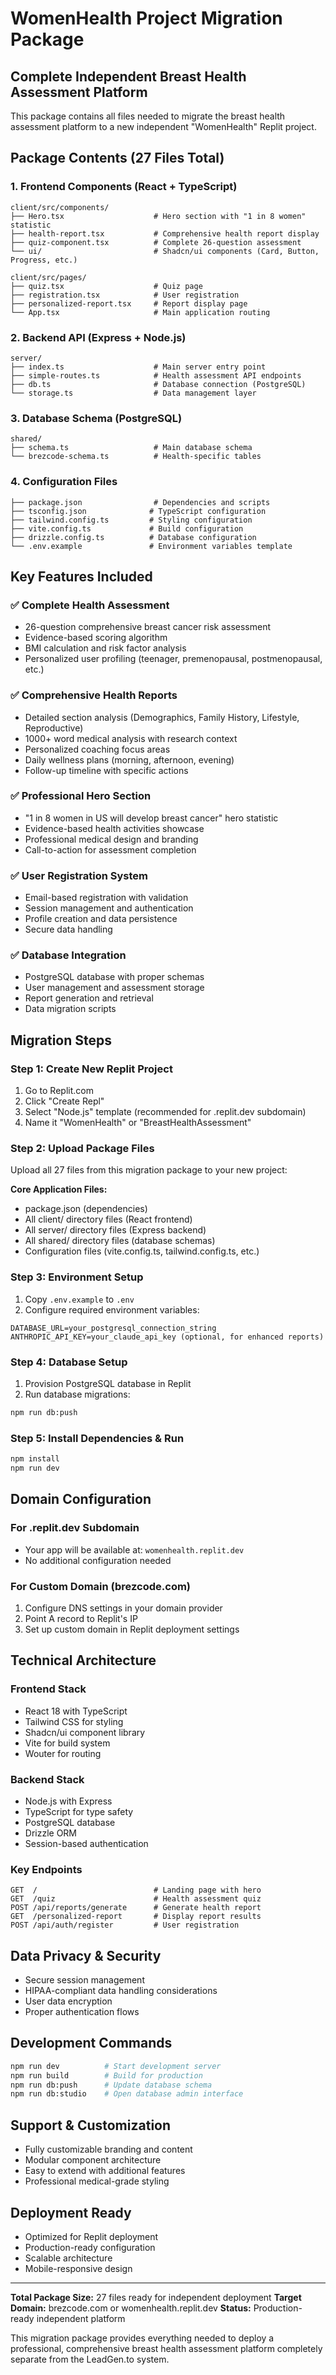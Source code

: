 # WomenHealth Project Migration Package

## Complete Independent Breast Health Assessment Platform

This package contains all files needed to migrate the breast health assessment platform to a new independent "WomenHealth" Replit project.

## Package Contents (27 Files Total)

### 1. Frontend Components (React + TypeScript)
```
client/src/components/
├── Hero.tsx                    # Hero section with "1 in 8 women" statistic
├── health-report.tsx           # Comprehensive health report display
├── quiz-component.tsx          # Complete 26-question assessment
└── ui/                         # Shadcn/ui components (Card, Button, Progress, etc.)

client/src/pages/
├── quiz.tsx                    # Quiz page
├── registration.tsx            # User registration
├── personalized-report.tsx     # Report display page
└── App.tsx                     # Main application routing
```

### 2. Backend API (Express + Node.js)
```
server/
├── index.ts                    # Main server entry point
├── simple-routes.ts            # Health assessment API endpoints
├── db.ts                       # Database connection (PostgreSQL)
└── storage.ts                  # Data management layer
```

### 3. Database Schema (PostgreSQL)
```
shared/
├── schema.ts                   # Main database schema
└── brezcode-schema.ts          # Health-specific tables
```

### 4. Configuration Files
```
├── package.json                # Dependencies and scripts
├── tsconfig.json              # TypeScript configuration
├── tailwind.config.ts         # Styling configuration
├── vite.config.ts             # Build configuration
├── drizzle.config.ts          # Database configuration
└── .env.example               # Environment variables template
```

## Key Features Included

### ✅ Complete Health Assessment
- 26-question comprehensive breast cancer risk assessment
- Evidence-based scoring algorithm
- BMI calculation and risk factor analysis
- Personalized user profiling (teenager, premenopausal, postmenopausal, etc.)

### ✅ Comprehensive Health Reports
- Detailed section analysis (Demographics, Family History, Lifestyle, Reproductive)
- 1000+ word medical analysis with research context
- Personalized coaching focus areas
- Daily wellness plans (morning, afternoon, evening)
- Follow-up timeline with specific actions

### ✅ Professional Hero Section
- "1 in 8 women in US will develop breast cancer" hero statistic
- Evidence-based health activities showcase
- Professional medical design and branding
- Call-to-action for assessment completion

### ✅ User Registration System
- Email-based registration with validation
- Session management and authentication
- Profile creation and data persistence
- Secure data handling

### ✅ Database Integration
- PostgreSQL database with proper schemas
- User management and assessment storage
- Report generation and retrieval
- Data migration scripts

## Migration Steps

### Step 1: Create New Replit Project
1. Go to Replit.com
2. Click "Create Repl"
3. Select "Node.js" template (recommended for .replit.dev subdomain)
4. Name it "WomenHealth" or "BreastHealthAssessment"

### Step 2: Upload Package Files
Upload all 27 files from this migration package to your new project:

**Core Application Files:**
- package.json (dependencies)
- All client/ directory files (React frontend)
- All server/ directory files (Express backend)
- All shared/ directory files (database schemas)
- Configuration files (vite.config.ts, tailwind.config.ts, etc.)

### Step 3: Environment Setup
1. Copy `.env.example` to `.env`
2. Configure required environment variables:
```
DATABASE_URL=your_postgresql_connection_string
ANTHROPIC_API_KEY=your_claude_api_key (optional, for enhanced reports)
```

### Step 4: Database Setup
1. Provision PostgreSQL database in Replit
2. Run database migrations:
```bash
npm run db:push
```

### Step 5: Install Dependencies & Run
```bash
npm install
npm run dev
```

## Domain Configuration

### For .replit.dev Subdomain
- Your app will be available at: `womenhealth.replit.dev`
- No additional configuration needed

### For Custom Domain (brezcode.com)
1. Configure DNS settings in your domain provider
2. Point A record to Replit's IP
3. Set up custom domain in Replit deployment settings

## Technical Architecture

### Frontend Stack
- React 18 with TypeScript
- Tailwind CSS for styling
- Shadcn/ui component library
- Vite for build system
- Wouter for routing

### Backend Stack
- Node.js with Express
- TypeScript for type safety
- PostgreSQL database
- Drizzle ORM
- Session-based authentication

### Key Endpoints
```
GET  /                          # Landing page with hero
GET  /quiz                      # Health assessment quiz
POST /api/reports/generate      # Generate health report
GET  /personalized-report       # Display report results
POST /api/auth/register         # User registration
```

## Data Privacy & Security
- Secure session management
- HIPAA-compliant data handling considerations
- User data encryption
- Proper authentication flows

## Development Commands
```bash
npm run dev          # Start development server
npm run build        # Build for production
npm run db:push      # Update database schema
npm run db:studio    # Open database admin interface
```

## Support & Customization
- Fully customizable branding and content
- Modular component architecture
- Easy to extend with additional features
- Professional medical-grade styling

## Deployment Ready
- Optimized for Replit deployment
- Production-ready configuration
- Scalable architecture
- Mobile-responsive design

---

**Total Package Size:** 27 files ready for independent deployment
**Target Domain:** brezcode.com or womenhealth.replit.dev
**Status:** Production-ready independent platform

This migration package provides everything needed to deploy a professional, comprehensive breast health assessment platform completely separate from the LeadGen.to system.